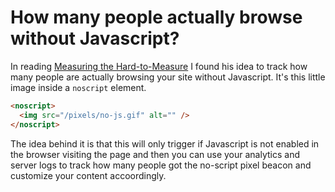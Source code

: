 # How many people actually browse without Javascript?

In reading [Measuring the Hard-to-Measure](https://csswizardry.com/2018/03/measuring-the-hard-to-measure/) I found his idea to track how many people are actually browsing your site without Javascript. It's this little image inside a `noscript` element.

```html
<noscript>
  <img src="/pixels/no-js.gif" alt="" />
</noscript>
```

The idea behind it is that this will only trigger if Javascript is not enabled in the browser visiting the page and then you can use your analytics and server logs to track how many people got the no-script pixel beacon and customize your content accoordingly.
